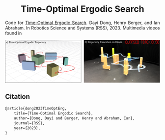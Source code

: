 <h1 align="center">
    Time-Optimal Ergodic Search
</h1>

<p align="justify">
Code for <a href="">Time-Optimal Ergodic Search</a>. Dayi Dong, Henry Berger, and Ian Abraham. In Robotics Science and Systems (RSS), 2023.
Multimedia videos found in 
</p>

<p align="center">
    <img src="./figures/figure1/git_banner.png" alt="drawing" width="800"/>
</p>


## Citation

```
@article{dong2023TimeOptErg,
    title={Time-Optimal Ergodic Search}, 
    author={Dong, Dayi and Berger, Henry and Abraham, Ian},
    journal={RSS},
    year={2023},
}
```